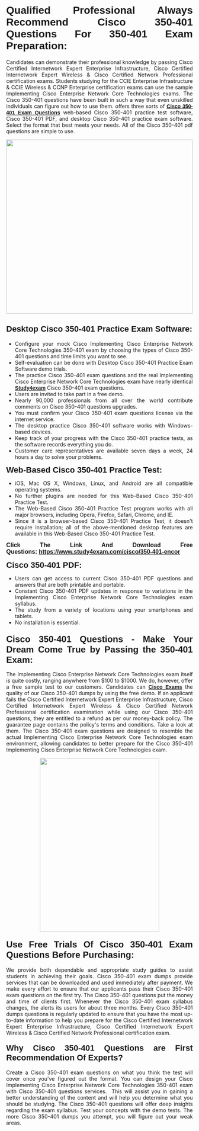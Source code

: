 <h1 style="text-align: justify;"><span style="font-family:Verdana,Geneva,sans-serif;"><strong>Qualified Professional Always Recommend Cisco 350-401 Questions For 350-401 Exam Preparation:</strong></span></h1>

<p style="text-align: justify;">Candidates can demonstrate their professional knowledge by passing Cisco Certified Internetwork Expert Enterprise Infrastructure, Cisco Certified Internetwork Expert Wireless & Cisco Certified Network Professional certification exams. Students studying for the CCIE Enterprise Infrastructure & CCIE Wireless & CCNP Enterprise certification exams can use the sample Implementing Cisco Enterprise Network Core Technologies exams. The Cisco 350-401 questions have been built in such a way that even unskilled individuals can figure out how to use them. offers three sorts of <a href="https://www.study4exam.com/cisco/350-401-encor"><span style="font-family:Verdana,Geneva,sans-serif;"><strong>Cisco 350-401 Exam Questions</strong></span></a> web-based Cisco 350-401 practice test software, Cisco 350-401 PDF, and desktop Cisco 350-401 practice exam software. Select the format that best meets your needs. All of the Cisco 350-401 pdf questions are simple to use.</p>

<p style="text-align: justify;"><a href="https://www.study4exam.com/cisco/350-401-encor"><img alt="" src="https://lh3.googleusercontent.com/pw/AM-JKLWyZpIQ0aIkfIyIbfUPGjZUh9qzz_kEk5RQLLa1Ffk6zlfHeVNyBGzR2ChVBfJFdRCu2HSxQoY7qwgGNqYCcDhg4BDPSQC4_r1Lvt5LrVxcXJb-7gUYJ0C1j1XwacQik8iOf4NNB6rzl0eJTUoRr7yL=w1155-h649-no?authuser=0" style="width: 100%; height: 470px;" /></a></p>

<h2 style="text-align: justify;"><span style="font-family:Verdana,Geneva,sans-serif;"><strong><span style="font-size:22px;">Desktop Cisco 350-401 Practice Exam Software:</span></strong></span></h2>

<ul>
	<li style="text-align: justify;">Configure your mock Cisco Implementing Cisco Enterprise Network Core Technologies 350-401 exam by choosing the types of Cisco 350-401 questions and time limits you want to see.</li>
	<li style="text-align: justify;">Self-evaluation can be done with Desktop Cisco 350-401 Practice Exam Software demo trials.</li>
	<li style="text-align: justify;">The practice Cisco 350-401 exam questions and the real Implementing Cisco Enterprise Network Core Technologies exam have nearly identical <a href="https://www.study4exam.com/"><span style="font-family:Verdana,Geneva,sans-serif;"><strong>Study4exam</strong></span></a> Cisco 350-401 exam questions.</li>
	<li style="text-align: justify;">Users are invited to take part in a free demo.</li>
	<li style="text-align: justify;">Nearly 90,000 professionals from all over the world contribute comments on Cisco 350-401 questions upgrades.</li>
	<li style="text-align: justify;">You must confirm your Cisco 350-401 exam questions license via the internet service.</li>
	<li style="text-align: justify;">The desktop practice Cisco 350-401 software works with Windows-based devices.</li>
	<li style="text-align: justify;">Keep track of your progress with the Cisco 350-401 practice tests, as the software records everything you do.</li>
	<li style="text-align: justify;">Customer care representatives are available seven days a week, 24 hours a day to solve your problems.</li>
</ul>

<p style="text-align: justify;"><strong><span style="font-size:22px;"><span style="font-family:Verdana,Geneva,sans-serif;">Web-Based Cisco 350-401 Practice Test:</span></span></strong></p>

<ul>
	<li style="text-align: justify;">iOS, Mac OS X, Windows, Linux, and Android are all compatible operating systems.</li>
	<li style="text-align: justify;">No further plugins are needed for this Web-Based Cisco 350-401 Practice Test.</li>
	<li style="text-align: justify;">The Web-Based Cisco 350-401 Practice Test program works with all major browsers, including Opera, Firefox, Safari, Chrome, and IE.</li>
	<li style="text-align: justify;">Since it is a browser-based Cisco 350-401 Practice Test, it doesn't require installation; all of the above-mentioned desktop features are available in this Web-Based Cisco 350-401 Practice Test.</li>
</ul>

<p style="text-align: justify;"><span style="font-size:16px;"><span style="font-family:Tahoma,Geneva,sans-serif;"><strong>Click The Link And Download Free Questions:</strong> <strong><a href="https://www.study4exam.com/cisco/350-401-encor">https://www.study4exam.com/cisco/350-401-encor</a></strong></span></span></p>

<p style="text-align: justify;"><strong><span style="font-size:22px;"><span style="font-family:Verdana,Geneva,sans-serif;">Cisco 350-401 PDF:</span></span></strong></p>

<ul>
	<li style="text-align: justify;">Users can get access to current Cisco 350-401 PDF questions and answers that are both printable and portable.</li>
	<li style="text-align: justify;">Constant Cisco 350-401 PDF updates in response to variations in the Implementing Cisco Enterprise Network Core Technologies exam syllabus.</li>
	<li style="text-align: justify;">The study from a variety of locations using your smartphones and tablets.</li>
	<li style="text-align: justify;">No installation is essential.</li>
</ul>

<h3 style="text-align: justify;"><span style="font-family:Verdana,Geneva,sans-serif;"><strong><span style="font-size:24px;">Cisco 350-401 Questions - Make Your Dream Come True by Passing the 350-401 Exam:</span></strong></span></h3>

<p style="text-align: justify;">The Implementing Cisco Enterprise Network Core Technologies exam itself is quite costly, ranging anywhere from $100 to $1000. We do, however, offer a free sample test to our customers. Candidates can <a href="https://www.study4exam.com/cisco-exams"><span style="font-family:Verdana,Geneva,sans-serif;"><strong>Cisco Exams</strong></span></a> the quality of our Cisco 350-401 dumps by using the free demo. If an applicant fails the Cisco Certified Internetwork Expert Enterprise Infrastructure, Cisco Certified Internetwork Expert Wireless & Cisco Certified Network Professional certification examination while using our Cisco 350-401 questions, they are entitled to a refund as per our money-back policy. The guarantee page contains the policy's terms and conditions. Take a look at them. The Cisco 350-401 exam questions are designed to resemble the actual Implementing Cisco Enterprise Network Core Technologies exam environment, allowing candidates to better prepare for the Cisco 350-401 Implementing Cisco Enterprise Network Core Technologies exam.</p>

<p style="text-align: center;"><a href="https://www.study4exam.com/cisco/350-401-encor"><img alt="" src="https://lh3.googleusercontent.com/pw/AM-JKLVm1AFNQYt9HiIQSWFIDJ4-reoM0KdCdeB19EHN9L4Ujh8Y8RsoWphcOgh6e0EKC_wCXdk0e-HV9pMpYeOiLTHeEFzZkvxkcVneQPmtckPgQ6d6_1fl6pQAIG3hKRJVIJQCxUF7j94Vj7Q4_c_jN3oH=w972-h649-no?authuser=0" style="width: 80%; height: 470px;" /></a></p>

<h4 style="text-align: justify;"><span style="font-family:Verdana,Geneva,sans-serif;"><strong><span style="font-size:24px;">Use Free Trials Of Cisco 350-401 Exam Questions Before Purchasing:</span></strong></span></h4>

<p style="text-align: justify;">We provide both dependable and appropriate study guides to assist students in achieving their goals. Cisco 350-401 exam dumps provide services that can be downloaded and used immediately after payment. We make every effort to ensure that our applicants pass their Cisco 350-401 exam questions on the first try. The Cisco 350-401 questions put the money and time of clients first. Whenever the Cisco 350-401 exam syllabus changes, the alerts its users for about three months. Every Cisco 350-401 dumps questions is regularly updated to ensure that you have the most up-to-date information to help you prepare for the Cisco Certified Internetwork Expert Enterprise Infrastructure, Cisco Certified Internetwork Expert Wireless & Cisco Certified Network Professional certification exam.</p>

<h4 style="text-align: justify;"><strong><span style="font-family:Verdana,Geneva,sans-serif;"><span style="font-size:22px;">Why Cisco 350-401 Questions are First Recommendation Of Experts?</span></span></strong></h4>

<p style="text-align: justify;">Create a Cisco 350-401 exam questions on what you think the test will cover once you've figured out the format. You can design your Cisco Implementing Cisco Enterprise Network Core Technologies 350-401 exam with Cisco 350-401 questions services.  This will assist you in gaining a better understanding of the content and will help you determine what you should be studying. The Cisco 350-401 questions will offer deep insights regarding the exam syllabus. Test your concepts with the demo tests. The more Cisco 350-401 dumps you attempt, you will figure out your weak areas. </p>
